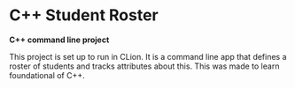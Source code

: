 # C++ Student Roster
**C++ command line project**

This project is set up to run in CLion. It is a command line app that defines a roster of students and tracks attributes about this. This was made to learn foundational of C++.  
